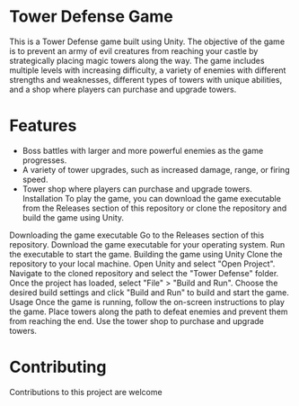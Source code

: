 # Tower Defense Game
This is a Tower Defense game built using Unity. The objective of the game is to prevent an army of evil creatures from reaching your castle by strategically placing magic towers along the way. The game includes multiple levels with increasing difficulty, a variety of enemies with different strengths and weaknesses, different types of towers with unique abilities, and a shop where players can purchase and upgrade towers.

# Features
* Boss battles with larger and more powerful enemies as the game progresses.
* A variety of tower upgrades, such as increased damage, range, or firing speed.
* Tower shop where players can purchase and upgrade towers.
Installation
To play the game, you can download the game executable from the Releases section of this repository or clone the repository and build the game using Unity.

Downloading the game executable
Go to the Releases section of this repository.
Download the game executable for your operating system.
Run the executable to start the game.
Building the game using Unity
Clone the repository to your local machine.
Open Unity and select "Open Project".
Navigate to the cloned repository and select the "Tower Defense" folder.
Once the project has loaded, select "File" > "Build and Run".
Choose the desired build settings and click "Build and Run" to build and start the game.
Usage
Once the game is running, follow the on-screen instructions to play the game. Place towers along the path to defeat enemies and prevent them from reaching the end. Use the tower shop to purchase and upgrade towers.

# Contributing
Contributions to this project are welcome
